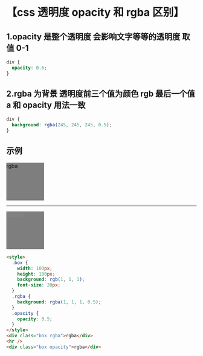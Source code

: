# 【css 透明度 opacity 和 rgba 区别】

## 1.opacity 是整个透明度 会影响文字等等的透明度 取值 0-1

```css
div {
  opacity: 0.6;
}
```

## 2.rgba 为背景 透明度前三个值为颜色 rgb 最后一个值 a 和 opacity 用法一致

```css
div {
  background: rgba(245, 245, 245, 0.5);
}
```

## 示例

<style>
    .box001 {
        width: 100px;
        height: 100px;
        background: rgb(1,1,1);
    }
    .rgba {
        background: rgba(1,1,1,0.5);
    }
    .opacity {
        opacity:0.5;
    }
</style>
<div class="box001 rgba">
rgba
</div>
<hr>
<div class="box001 opacity">
opacity
</div>

```html
<style>
  .box {
    width: 100px;
    height: 100px;
    background: rgb(1, 1, 1);
    font-size: 20px;
  }
  .rgba {
    background: rgba(1, 1, 1, 0.5);
  }
  .opacity {
    opacity: 0.5;
  }
</style>
<div class="box rgba">rgba</div>
<hr />
<div class="box opacity">rgba</div>
```
